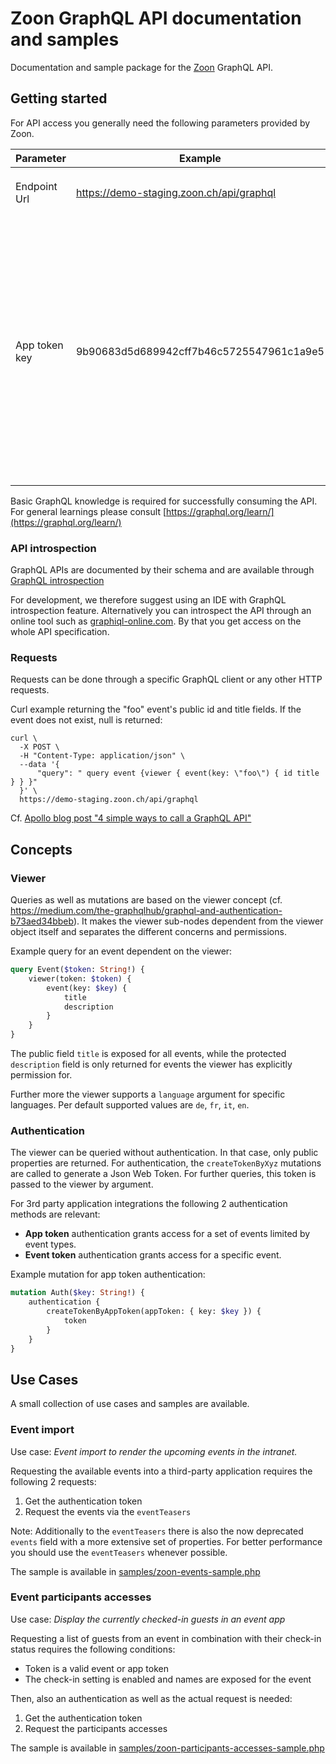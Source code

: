 # Zoon GraphQL API documentation and samples

Documentation and sample package for the [Zoon](https://zoon.ch) GraphQL API.


## Getting started

For API access you generally need the following parameters provided by Zoon.

|Parameter|Example|Note|
---|---|---|
|Endpoint Url|https://demo-staging.zoon.ch/api/graphql|The url of your Zoon instance appended by `/api/graphql`|
|App token key|9b90683d5d689942cff7b46c5725547961c1a9e5|Token for app token authentication. This is provided by the Zoon Support or can be created by a super administrator in the admin interface. Alternatively, event token or further authentication methods for user based integrations are available. |

Basic GraphQL knowledge is required for successfully consuming the API. 
For general learnings please consult [https://graphql.org/learn/](https://graphql.org/learn/)

### API introspection

GraphQL APIs are documented by their schema and are available through [GraphQL introspection](https://graphql.org/learn/introspection/)

For development, we therefore suggest using an IDE with GraphQL introspection feature.
Alternatively you can introspect the API through an online tool such as [graphiql-online.com](https://graphiql-online.com/). By that you get access on the whole API specification.


### Requests

Requests can be done through a specific GraphQL client or any other HTTP requests. 

Curl example returning the "foo" event's public id and title fields. If the event does not exist, null is returned: 

```shell
curl \
  -X POST \
  -H "Content-Type: application/json" \
  --data '{
      "query": " query event {viewer { event(key: \"foo\") { id title } } }"
  }' \
  https://demo-staging.zoon.ch/api/graphql
```

Cf. [Apollo blog post "4 simple ways to call a GraphQL API"](https://blog.apollographql.com/4-simple-ways-to-call-a-graphql-api-a6807bcdb355)


## Concepts

### Viewer

Queries as well as mutations are based on the viewer concept (cf. https://medium.com/the-graphqlhub/graphql-and-authentication-b73aed34bbeb).
It makes the viewer sub-nodes dependent from the viewer object itself and separates the different concerns and permissions.

Example query for an event dependent on the viewer:

```graphql
query Event($token: String!) {
    viewer(token: $token) {
        event(key: $key) {
            title
            description
        }
    }
}
```
The public field `title` is exposed for all events, while the protected `description` field is only returned for events the viewer has explicitly permission for.

Further more the viewer supports a `language` argument for specific languages. Per default supported values are `de`, `fr`, `it`, `en`.

### Authentication

The viewer can be queried without authentication. In that case, only public properties are returned. For authentication,
the `createTokenByXyz` mutations are called to generate a Json Web Token. For further queries, this token is passed to
the viewer by argument.

For 3rd party application integrations the following 2 authentication methods are relevant:

- **App token** authentication grants access for a set of events limited by event types.
- **Event token** authentication grants access for a specific event.

Example mutation for app token authentication:

```graphql
mutation Auth($key: String!) {
    authentication {
        createTokenByAppToken(appToken: { key: $key }) {
            token
        }
    }
}
```

## Use Cases

A small collection of use cases and samples are available.

### Event import

Use case: _Event import to render the upcoming events in the intranet._

Requesting the available events into a third-party application requires the following 2 requests:

1.  Get the authentication token
2.  Request the events via the `eventTeasers`

Note: Additionally to the `eventTeasers` there is also the now deprecated `events` field with a more extensive set of 
properties. For better performance you should use the `eventTeasers` whenever possible.

The sample is available in [samples/zoon-events-sample.php](samples/zoon-events-sample.php)

### Event participants accesses
 
Use case: _Display the currently checked-in guests in an event app_

Requesting a list of guests from an event in combination with their check-in status requires the following conditions:

- Token is a valid event or app token
- The check-in setting is enabled and names are exposed for the event

Then, also an authentication as well as the actual request is needed:

1.  Get the authentication token
2.  Request the participants accesses

The sample is available in [samples/zoon-participants-accesses-sample.php](samples/zoon-participants-accesses-sample.php)
